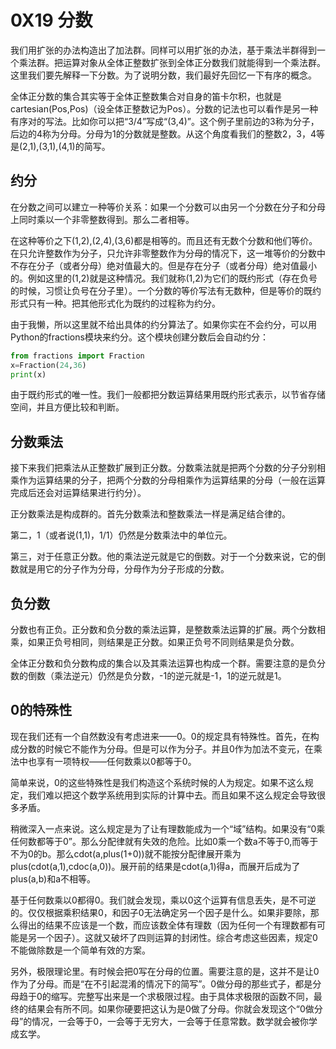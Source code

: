 # 0X19 分数

我们用扩张的办法构造出了加法群。同样可以用扩张的办法，基于乘法半群得到一个乘法群。把运算对象从全体正整数扩张到全体正分数我们就能得到一个乘法群。这里我们要先解释一下分数。为了说明分数，我们最好先回忆一下有序的概念。

全体正分数的集合其实等于全体正整数集合对自身的笛卡尔积，也就是cartesian(Pos,Pos)（设全体正整数记为Pos）。分数的记法也可以看作是另一种有序对的写法。比如你可以把“3/4”写成“(3,4)”。这个例子里前边的3称为分子，后边的4称为分母。分母为1的分数就是整数。从这个角度看我们的整数2，3，4等是(2,1),(3,1),(4,1)的简写。

## 约分

在分数之间可以建立一种等价关系：如果一个分数可以由另一个分数在分子和分母上同时乘以一个非零整数得到。那么二者相等。

在这种等价之下(1,2),(2,4),(3,6)都是相等的。而且还有无数个分数和他们等价。在只允许整数作为分子，只允许非零整数作为分母的情况下，这一堆等价的分数中不存在分子（或者分母）绝对值最大的。但是存在分子（或者分母）绝对值最小的。例如这里的(1,2)就是这种情况。我们就称(1,2)为它们的既约形式（存在负号的时候，习惯让负号在分子里）。一个分数的等价写法有无数种，但是等价的既约形式只有一种。把其他形式化为既约的过程称为约分。

由于我懒，所以这里就不给出具体的约分算法了。如果你实在不会约分，可以用Python的fractions模块来约分。这个模块创建分数后会自动约分：

```python
from fractions import Fraction
x=Fraction(24,36)
print(x)
```

由于既约形式的唯一性。我们一般都把分数运算结果用既约形式表示，以节省存储空间，并且方便比较和判断。

## 分数乘法

接下来我们把乘法从正整数扩展到正分数。分数乘法就是把两个分数的分子分别相乘作为运算结果的分子，把两个分数的分母相乘作为运算结果的分母（一般在运算完成后还会对运算结果进行约分）。

正分数乘法是构成群的。首先分数乘法和整数乘法一样是满足结合律的。

第二，1（或者说(1,1)，1/1）仍然是分数乘法中的单位元。

第三，对于任意正分数。他的乘法逆元就是它的倒数。对于一个分数来说，它的倒数就是用它的分子作为分母，分母作为分子形成的分数。

## 负分数

分数也有正负。正分数和负分数的乘法运算，是整数乘法运算的扩展。两个分数相乘，如果正负号相同，则结果是正分数。如果正负号不同则结果是负分数。

全体正分数和负分数构成的集合以及其乘法运算也构成一个群。需要注意的是负分数的倒数（乘法逆元）仍然是负分数，-1的逆元就是-1，1的逆元就是1。

## 0的特殊性

现在我们还有一个自然数没有考虑进来——0。0的规定具有特殊性。首先，在构成分数的时候它不能作为分母。但是可以作为分子。并且0作为加法不变元，在乘法中也享有一项特权——任何数乘以0都等于0。

简单来说，0的这些特殊性是我们构造这个系统时候的人为规定。如果不这么规定，我们难以把这个数学系统用到实际的计算中去。而且如果不这么规定会导致很多矛盾。

稍微深入一点来说。这么规定是为了让有理数能成为一个“域”结构。如果没有“0乘任何数都等于0”。那么分配律就有失效的危险。比如0乘一个数a不等于0,而等于不为0的b。那么cdot(a,plus(1+0))就不能按分配律展开乘为plus(cdot(a,1),cdoc(a,0))。展开前的结果是cdot(a,1)得a，而展开后成为了plus(a,b)和a不相等。

基于任何数乘以0都得0。我们就会发现，乘以0这个运算有信息丢失，是不可逆的。仅仅根据乘积结果0，和因子0无法确定另一个因子是什么。如果非要除，那么得出的结果不应该是一个数，而应该数全体有理数（因为任何一个有理数都有可能是另一个因子）。这就又破坏了四则运算的封闭性。综合考虑这些因素，规定0不能做除数是一个简单有效的方案。

另外，极限理论里。有时候会把0写在分母的位置。需要注意的是，这并不是让0作为了分母。而是“在不引起混淆的情况下的简写”。0做分母的那些式子，都是分母趋于0的缩写。完整写出来是一个求极限过程。由于具体求极限的函数不同，最终的结果会有所不同。如果你硬要把这认为是0做了分母。你就会发现这个“0做分母”的情况，一会等于0，一会等于无穷大，一会等于任意常数。数学就会被你学成玄学。
